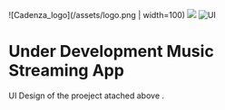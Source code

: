 ![Cadenza_logo](/assets/logo.png | width=100)
<img src="/assets/logo.png">
![UI](/i.PNG)

# Under Development Music Streaming App 
UI Design of the proeject atached above .





